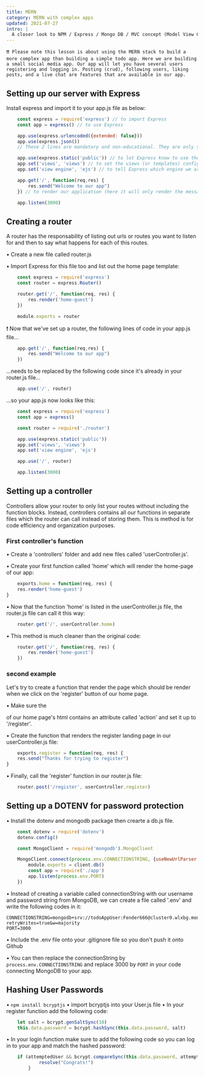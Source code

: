 ```yaml
---
title: MERN
category: MERN with complex apps
updated: 2021-07-27
intro: |
  A closer look to NPM / Express / Mongo DB / MVC concept (Model View Controller)
---
```

```
❗❗ Please note this lesson is about using the MERN stack to build a more complex app than building a simple todo app. Here we are building a small social media app. Our app will let you have several users registering and logging in. Posting (crud), following users, liking posts, and a live chat are features that are available in our app.
```

## Setting up our server with Express

Install express and import it to your app.js file as below:

```js
    const express = require('express') // to import Express
    const app = express() // to use Express

    app.use(express.urlencoded({extended: false}))
    app.use(express.json())
    // These 2 lines are mandatory and non-educational. They are only there to let Express accept the 2 common ways of receiving data, the traditional HTML form submit and sending over a bit of json data

    app.use(express.static('public')) // to let Express know to use the 'public' folder for extra css 
    app.set('views', 'views') // to set the views (or templates) configuration and point it to our 'views' folder.
    app.set('view engine', 'ejs') // to tell Express which engine we are using. In this app, our templates we'll be ejs files (ie: home-guest.ejs)

    app.get('/', function(req,res) {
        res.send("Welcome to our app")
    }) // to render our application (here it will only render the message for now)

    app.listen(3000)
```

## Creating a router

A router has the responsability of listing out urls or routes you want to listen for and then to say what happens for each of this routes.

• Create a new file called router.js

• Import Express for this file too and list out the home page template:

```js
    const express = require('express')
    const router = express.Router()

    router.get('/', function(req, res) {
        res.render('home-guest')
    })

    module.exports = router
```

❗ Now that we've set up a router, the following lines of code in your app.js file...

```js
    app.get('/', function(req,res) {
        res.send("Welcome to our app")
    })
```
...needs to be replaced by the following code since it's already in your router.js file...

```js
    app.use('/', router)
```

...so your app.js now looks like this:

```js
    const express = require('express')
    const app = express()

    const router = require('./router')

    app.use(express.static('public'))
    app.set('views', 'views')
    app.set('view engine', 'ejs')

    app.use('/', router)

    app.listen(3000)
```

## Setting up a controller

Controllers allow your router to only list your routes without including the function blocks. Instead, controllers contains all our functions in separate files which the router can call instead of storing them. This is method is for code efficiency and organization purposes.

### First controller's function

• Create a 'controllers' folder and add new files called 'userController.js'.

• Create your first function called 'home' which will render the home-page of our app:

```js
    exports.home = function(req, res) {
    res.render('home-guest')
}
```

• Now that the function 'home' is listed in the userController.js file, the router.js file can call it this way:

```js
    router.get('/', userController.home)
```

• This method is much cleaner than the original code:

```js
    router.get('/', function(req, res) {
        res.render('home-guest')
    })
```

### second example

Let's try to create a function that render the page which should be render when we click on the 'register' button of our home page.

• Make sure the <form> of our home page's html contains an attribute called 'action' and set it up to '/register'.

• Create the function that renders the register landing page in our userController.js file:

```js
    exports.register = function(req, res) {
    res.send("Thanks for trying to register")
} 
```

• Finally, call the 'register' function in our router.js file:

```js
    router.post('/register', userController.register)
```


## Setting up a DOTENV for password protection

• Install the dotenv and mongodb package then crearte a db.js file.

```js
    const dotenv = require('dotenv')
    dotenv.config()

    const MongoClient = require('mongodb').MongoClient

    MongoClient.connect(process.env.CONNECTIONSTRING, {useNewUrlParser: true, useUnifiedTopology: true}, function(err, client) {
        module.exports = client.db()
        const app = require('./app')
        app.listen(process.env.PORT)
    })
```

• Instead of creating a variable called connectionString with our username and password string from MongoDB, we can create a file called '.env' and write the following codes in it:

```
CONNECTIONSTRING=mongodb+srv://todoAppUser:Fender666@cluster0.wlxbg.mongodb.net/ComplexApp?retryWrites=true&w=majority
PORT=3000
```

• Include the .env file onto your .gitignore file so you don't push it onto Github

• You can then replace the connectionString by `process.env.CONNECTIONSTRING` and replace 3000 by `PORT` in your code connecting MongoDB to your app.


## Hashing User Passwords

• `npm install bcryptjs`
• import bcryptjs into your User.js file
• In your register function add the following code:

```js
    let salt = bcrypt.genSaltSync(10)
    this.data.password = bcrypt.hashSync(this.data.password, salt)
```

• In your login function make sure to add the following code so you can log in to your app and match the hashed password:

```js
    if (attemptedUser && bcrypt.compareSync(this.data.password, attemptedUser.password)) {
            resolve("Congrats!")
        }
```

